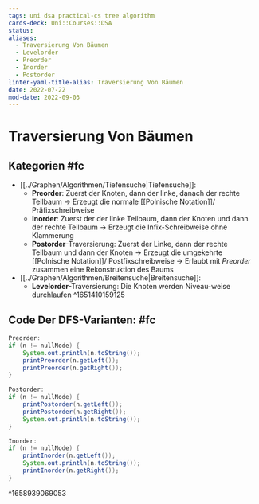 ```yaml
---
tags: uni dsa practical-cs tree algorithm
cards-deck: Uni::Courses::DSA
status: 
aliases:
  - Traversierung Von Bäumen
  - Levelorder
  - Preorder
  - Inorder
  - Postorder
linter-yaml-title-alias: Traversierung Von Bäumen
date: 2022-07-22
mod-date: 2022-09-03
---
```


# Traversierung Von Bäumen

## Kategorien #fc
- [[../Graphen/Algorithmen/Tiefensuche|Tiefensuche]]:
	- **Preorder**: Zuerst der Knoten, dann der linke, danach der rechte Teilbaum
		-> Erzeugt die normale [[Polnische Notation]]/ Präfixschreibweise
	- **Inorder**: Zuerst der der linke Teilbaum, dann der Knoten und dann der rechte Teilbaum
		-> Erzeugt die Infix-Schreibweise ohne Klammerung
	- **Postorder**-Traversierung: Zuerst der Linke, dann der rechte Teilbaum und dann der Knoten
		-> Erzeugt die umgekehrte [[Polnische Notation]]/ Postfixschreibweise
		-> Erlaubt mit *Preorder* zusammen eine Rekonstruktion des Baums
- [[../Graphen/Algorithmen/Breitensuche|Breitensuche]]:
	- **Levelorder**-Traversierung: Die Knoten werden Niveau-weise durchlaufen
^1651410159125

## Code Der DFS-Varianten: #fc
```java
Preorder:
if (n != nullNode) {
	System.out.println(n.toString());
	printPreorder(n.getLeft());
	printPreorder(n.getRight());
}
```
```java
Postorder:
if (n != nullNode) {
	printPostorder(n.getLeft());
	printPostorder(n.getRight());
	System.out.println(n.toString());
}
```
```java
Inorder:
if (n != nullNode) {
	printInorder(n.getLeft());
	System.out.println(n.toString());
	printInorder(n.getRight());
}
```
^1658939069053
